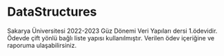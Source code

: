 # DataStructures
 Sakarya Üniversitesi 2022-2023 Güz Dönemi Veri Yapıları dersi 1.ödevidir.
 Ödevde çift yönlü bağlı liste yapısı kullanılmıştır. Verilen ödev içeriğine ve raporuma ulaşabilirsiniz.
